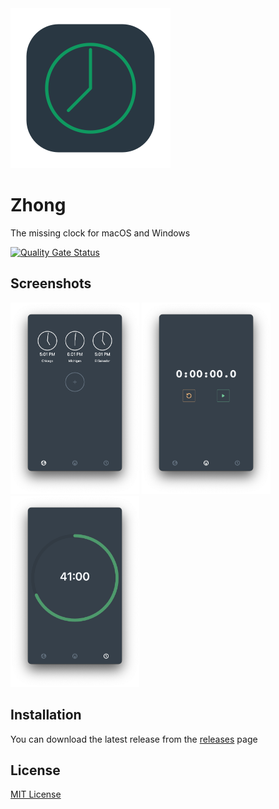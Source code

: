 <img src="docs/Zhong.png" alt="Zhong Logo" width="256" height="256">

# Zhong
The missing clock for macOS and Windows

[![Quality Gate Status](https://sonarcloud.io/api/project_badges/measure?project=simonhochrein_Zhong&metric=alert_status)](https://sonarcloud.io/dashboard?id=simonhochrein_Zhong)

## Screenshots

<img src="docs/WorldClock.png" width="206" height="306" alt="World Clock" style="display: inline-block">
<img src="docs/Stopwatch.png" width="206" height="306" alt="Stopwatch" style="display: inline-block">
<img src="docs/Timer.png" width="206" height="306" alt="Timer" style="display: inline-block">

## Installation
You can download the latest release from the [releases](https://github.com/simonhochrein/Zhong/releases) page

## License
[MIT License](LICENSE)